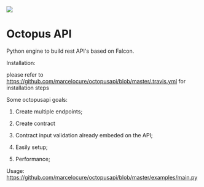 <img src="https://travis-ci.org/marcelocure/octopusapi.svg"/>

# Octopus API
Python engine to build rest API's based on Falcon.

Installation:

please refer to https://github.com/marcelocure/octopusapi/blob/master/.travis.yml for installation steps

Some octopusapi goals:

1) Create multiple endpoints;

2) Create contract

3) Contract input validation already embeded on the API;

4) Easily setup;

5) Performance;

Usage: https://github.com/marcelocure/octopusapi/blob/master/examples/main.py